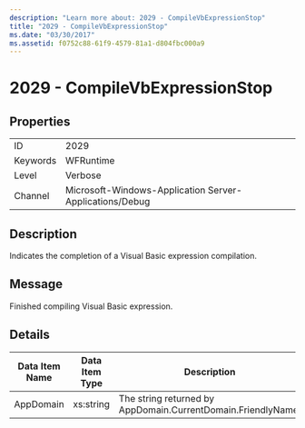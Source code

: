 ```yaml
---
description: "Learn more about: 2029 - CompileVbExpressionStop"
title: "2029 - CompileVbExpressionStop"
ms.date: "03/30/2017"
ms.assetid: f0752c88-61f9-4579-81a1-d804fbc000a9
---
```

# 2029 - CompileVbExpressionStop

## Properties  
  
|||  
|-|-|  
|ID|2029|  
|Keywords|WFRuntime|  
|Level|Verbose|  
|Channel|Microsoft-Windows-Application Server-Applications/Debug|  
  
## Description  

 Indicates the completion of a Visual Basic expression compilation.  
  
## Message  

 Finished compiling Visual Basic expression.  
  
## Details  
  
|Data Item Name|Data Item Type|Description|  
|--------------------|--------------------|-----------------|  
|AppDomain|xs:string|The string returned by AppDomain.CurrentDomain.FriendlyName.|
